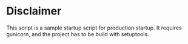 # Disclaimer

This script is a sample startup script for production startup. It requires gunicorn, and the project has to be build with setuptools.
